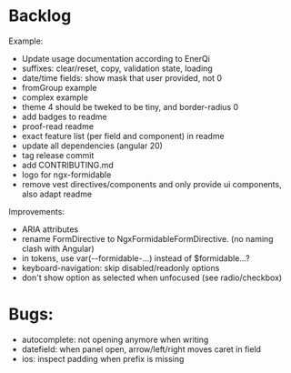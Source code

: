 # Backlog

Example:

- Update usage documentation according to EnerQi
- suffixes: clear/reset, copy, validation state, loading
- date/time fields: show mask that user provided, not 0
- fromGroup example
- complex example
- theme 4 should be tweked to be tiny, and border-radius 0
- add badges to readme
- proof-read readme
- exact feature list (per field and component) in readme
- update all dependencies (angular 20)
- tag release commit
- add CONTRIBUTING.md
- logo for ngx-formidable
- remove vest directives/components and only provide ui components, also adapt readme

Improvements:

- ARIA attributes
- rename FormDirective to NgxFormidableFormDirective. (no naming clash with Angular)
- in tokens, use var(--formidable-...) instead of $formidable...?
- keyboard-navigation: skip disabled/readonly options
- don't show option as selected when unfocused (see radio/checkbox)

# Bugs:

- autocomplete: not opening anymore when writing
- datefield: when panel open, arrow/left/right moves caret in field
- ios: inspect padding when prefix is missing
